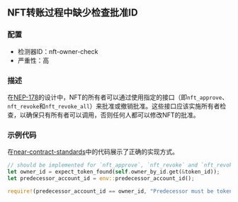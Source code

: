 
## NFT转账过程中缺少检查批准ID

### 配置

* 检测器ID：nft-owner-check
* 严重性：高

### 描述

在[NEP-178](https://github.com/near/NEPs/blob/master/neps/nep-0178.md)的设计中，NFT的所有者可以通过使用指定的接口（即`nft_approve`、`nft_revoke`和`nft_revoke_all`）来批准或撤销批准。这些接口应该实施所有者检查，以确保只有所有者可以调用，否则任何人都可以修改NFT的批准。

### 示例代码

在[near-contract-standards](https://github.com/near/near-sdk-rs/blob/a903f8c44a7be363d960838d92afdb22d1ce8b87/near-contract-standards/src/non_fungible_token/approval/approval_impl.rs)中的代码展示了正确的实现方式。

```rust
// should be implemented for `nft_approve`, `nft_revoke` and `nft_revoke_all`
let owner_id = expect_token_found(self.owner_by_id.get(&token_id));
let predecessor_account_id = env::predecessor_account_id();

require!(predecessor_account_id == owner_id, "Predecessor must be token owner.");
```
